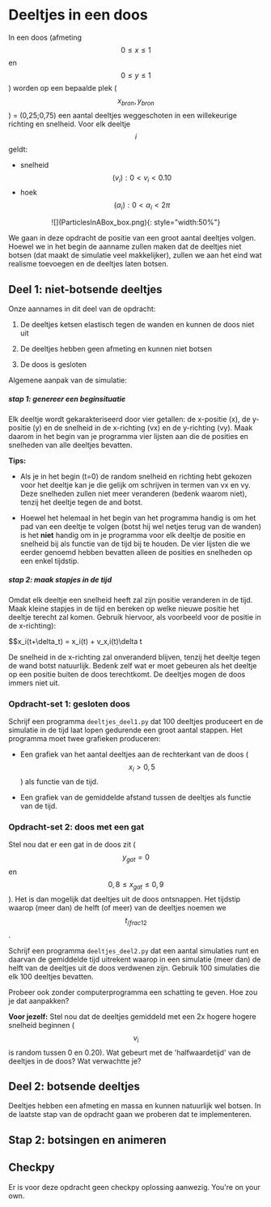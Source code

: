 # Deeltjes in een doos

In een doos (afmeting $$0 \leq x \leq 1$$ en $$0 \leq y \leq 1$$) worden op een bepaalde plek ($$x_{bron}, y_{bron}$$) = (0,25;0,75) een aantal deeltjes weggeschoten in een willekeurige richting en snelheid. Voor elk deeltje $$i$$ geldt:

   - snelheid $$(v_{i}): 0 < v_{i} < 0.10$$
   - hoek $$(\alpha_{i}): 0 < \alpha_{i} < 2\pi$$
   
<p align="center">
![](ParticlesInABox_box.png){: style="width:50%"}
</p>

We gaan in deze opdracht de positie van een groot aantal deeltjes volgen. Hoewel we in het begin de aanname zullen maken dat de deeltjes niet botsen (dat maakt de simulatie veel  makkelijker), zullen we aan het eind wat realisme toevoegen en de deeltjes laten botsen.

## Deel 1: niet-botsende deeltjes

Onze aannames in dit deel van de opdracht:

   1.  De deeltjes ketsen elastisch tegen de wanden en kunnen de doos niet uit

   2.  De deeltjes hebben geen afmeting en kunnen niet botsen

   3.  De doos is gesloten
   
Algemene aanpak van de simulatie:

##### stap 1: genereer een beginsituatie
  
  Elk deeltje wordt gekarakteriseerd door vier getallen: de x-positie (x), de y-positie (y) en de snelheid in de x-richting (vx) en de y-richting (vy). Maak daarom in het begin van je programma vier lijsten aan die de posities en snelheden van alle deeltjes bevatten.
  
**Tips:**

   - Als je in het begin (t=0) de random snelheid en richting hebt gekozen voor het deeltje kan je die gelijk om schrijven in termen van vx en vy. Deze snelheden zullen niet meer veranderen (bedenk waarom niet), tenzij het deeltje tegen de and botst.

   - Hoewel het helemaal in het begin van het programma handig is om het pad van een deeltje te volgen (botst hij wel netjes terug van de wanden) is het **niet** handig om in je programma voor elk deeltje de positie en snelheid bij als functie van de tijd bij te houden. De vier lijsten die we eerder genoemd hebben bevatten alleen de posities en snelheden op een enkel tijdstip. 

##### stap 2: maak stapjes in de tijd

Omdat elk deeltje een snelheid heeft zal zijn positie veranderen in de tijd. Maak kleine stapjes in de tijd en bereken op welke nieuwe positie het deeltje terecht zal komen. Gebruik hiervoor, als voorbeeld voor de positie in de x-richting): 

  $$x_i(t+\delta_t) = x_i(t) + v_x,i(t)\delta t  

De snelheid in de x-richting zal onveranderd blijven, tenzij het deeltje tegen de wand botst natuurlijk. Bedenk zelf wat er moet gebeuren als het deeltje op een positie buiten de doos terechtkomt. De deeltjes mogen de doos immers niet uit.


### Opdracht-set 1: gesloten doos

Schrijf een programma `deeltjes_deel1.py` dat 100 deeltjes produceert en de simulatie in de tijd laat lopen gedurende een groot aantal stappen. Het programma moet twee grafieken produceren:
 
   - Een grafiek van het aantal deeltjes aan de rechterkant van de doos ($$x_i > 0,5$$) als functie van de tijd.

   - Een grafiek van de gemiddelde afstand tussen de deeltjes als functie van de tijd.

### Opdracht-set 2: doos met een gat

Stel nou dat er een gat in de doos zit ($$y_{gat} = 0$$ en $$0,8 \leq x_{gat} \leq 0,9$$). Het is dan mogelijk dat deeltjes uit de doos ontsnappen. Het tijdstip waarop (meer dan) de helft (of meer) van de deeltjes noemen we $$t_{/frac{1}{2}}$$.

Schrijf een programma `deeltjes_deel2.py` dat een aantal simulaties runt en daarvan de  gemiddelde tijd uitrekent waarop in een simulatie (meer dan) de helft van de deeltjes uit de doos verdwenen zijn. Gebruik 100 simulaties die elk 100 deeltjes bevatten.

Probeer ook zonder computerprogramma een schatting te geven. Hoe zou je dat aanpakken?

**Voor jezelf:** Stel nou dat de deeltjes gemiddeld met een 2x hogere hogere snelheid beginnen ($$v_i$$ is random tussen 0 en 0.20). Wat gebeurt met de 'halfwaardetijd' van de deeltjes in de doos? Wat verwachtte je?


## Deel 2: botsende deeltjes

Deeltjes hebben een afmeting en massa en kunnen natuurlijk wel botsen. In de laatste stap van de opdracht gaan we proberen dat te implementeren.

## Stap 2: botsingen en animeren


## Checkpy

Er is voor deze opdracht geen checkpy oplossing aanwezig. You're on your own.
